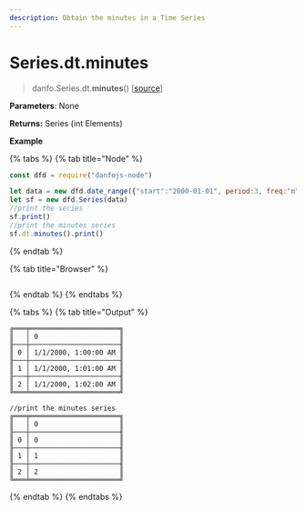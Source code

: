 ```yaml
---
description: Obtain the minutes in a Time Series
---
```


# Series.dt.minutes

> danfo.Series.dt.**minutes**()  \[[source](https://github.com/opensource9ja/danfojs/blob/master/danfojs/src/core/timeseries.js#L292)]

**Parameters**: None

**Returns:** Series (int Elements)

**Example**

{% tabs %}
{% tab title="Node" %}
```javascript
const dfd = require("danfojs-node")

let data = new dfd.date_range({"start":"2000-01-01", period:3, freq:"m"})
let sf = new dfd.Series(data)
//print the series
sf.print()
//print the minutes series
sf.dt.minutes().print()
```
{% endtab %}

{% tab title="Browser" %}
```
```
{% endtab %}
{% endtabs %}

{% tabs %}
{% tab title="Output" %}
```
╔═══╤══════════════════════╗
║   │ 0                    ║
╟───┼──────────────────────╢
║ 0 │ 1/1/2000, 1:00:00 AM ║
╟───┼──────────────────────╢
║ 1 │ 1/1/2000, 1:01:00 AM ║
╟───┼──────────────────────╢
║ 2 │ 1/1/2000, 1:02:00 AM ║
╚═══╧══════════════════════╝

//print the minutes series
╔═══╤══════════════════════╗
║   │ 0                    ║
╟───┼──────────────────────╢
║ 0 │ 0                    ║
╟───┼──────────────────────╢
║ 1 │ 1                    ║
╟───┼──────────────────────╢
║ 2 │ 2                    ║
╚═══╧══════════════════════╝
```
{% endtab %}
{% endtabs %}
